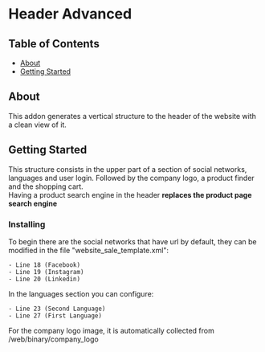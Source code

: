 # Header Advanced

## Table of Contents

- [About](#about)
- [Getting Started](#getting_started)


## About <a name = "about"></a>

This addon generates a vertical structure to the header of the website with a clean view of it.

## Getting Started <a name = "getting_started"></a>

This structure consists in the upper part of a section of social networks, languages ​​and user login. Followed by the company logo, a product finder and the shopping cart.<br>
Having a product search engine in the header <b>replaces the product page search engine</b>

### Installing

To begin there are the social networks that have url by default, they can be modified in the file "website_sale_template.xml":

```
- Line 18 (Facebook)
- Line 19 (Instagram)
- Line 20 (Linkedin)
```

In the languages ​​section you can configure:

```
- Line 23 (Second Language)
- Line 27 (First Language)
```

For the company logo image, it is automatically collected from /web/binary/company_logo

